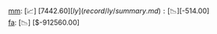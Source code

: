 [mm](record/mm/summary.md): [📈] [$7442.60]  
[ly](record/ly/summary.md): [📉] [$-514.00]  
[fa](record/fa/summary.md): [📉] [$-912560.00]  
